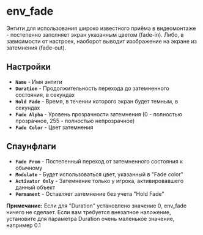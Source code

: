 ﻿# env_fade

Энтити для использования широко известного приёма в видеомонтаже - постепенно заполняет экран указанным цветом (fade-in). Либо, в зависимости от настроек, наоборот выводит изображение на экране из затемнения (fade-out).

## Настройки

- **`Name`** - Имя энтити
- **`Duration`** - Продолжительность перехода до затемненного состояния, в секундах
- **`Hold Fade`** - Время, в течении которого экран будет темным, в секундах
- **`Fade Alpha`** - Уровень прозрачности затемнения (0 - полностью прозрачное, 255 - полностью непрозрачное)
- **`Fade Color`** - Цвет затемнения

## Спаунфлаги

- **`Fade From`** - Постепенный переход от затемненного состояния к обычному
- **`Modulate`** - Будет использоваться цвет, указанный в "Fade color"
- **`Activator Only`** - Затемнение только у игрока, активировавшего данный объект
- **`Permanent`** - Оставляет затемнение без учета "Hold Fade"

**Примечание:** Если для "Duration" установлено значение 0, env_fade ничего не сделает. Если вам требуется внезапное наложение, установите для параметра Duration очень маленькое значение, например 0.1

